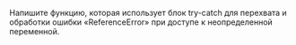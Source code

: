 Напишите функцию, которая использует блок
try-catch для перехвата и обработки ошибки
«ReferenceError» при доступе к
неопределенной переменной.

